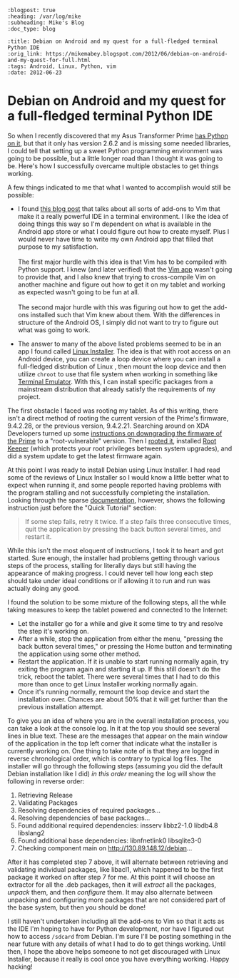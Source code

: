 ```{eval-rst}
:blogpost: true
:heading: /var/log/mike
:subheading: Mike's Blog
:doc_type: blog

:title: Debian on Android and my quest for a full-fledged terminal Python IDE
:orig_link: https://mikemabey.blogspot.com/2012/06/debian-on-android-and-my-quest-for-full.html
:tags: Android, Linux, Python, vim
:date: 2012-06-23
```
# Debian on Android and my quest for a full-fledged terminal Python IDE

So when I recently discovered that my Asus Transformer Prime [has Python on it](/2012/06/pydroid_at_last.md), but
that it only has version 2.6.2 and is missing some needed libraries, I could tell that setting up a sweet Python
programming environment was going to be possible, but a little longer road than I thought it was going to be. Here's how
I successfully overcame multiple obstacles to get things working.

A few things indicated to me that what I wanted to accomplish would still be possible:

* I found [this blog post](http://blog.dispatched.ch/2009/05/24/vim-as-python-ide/) that talks about all sorts of
  add-ons to Vim that make it a really powerful IDE in a terminal environment. I like the idea of doing things this way
  so I'm dependent on what is available in the Android app store or what I could figure out how to create myself. Plus
  I would never have time to write my own Android app that filled that purpose to my satisfaction.
  <br /><br />
  The first major hurdle with this idea is that Vim has to be compiled with Python support. I knew (and later verified)
  that the [Vim app](https://play.google.com/store/apps/details?id=net.momodalo.app.vimtouch&) wasn't going to provide
  that, and I also knew that trying to cross-compile Vim on another machine and figure out how to get it on my tablet
  and working as expected wasn't going to be fun at all.
  <br /><br />
  The second major hurdle with this was figuring out how to get the add-ons installed such that Vim knew about them.
  With the differences in structure of the Android OS, I simply did not want to try to figure out what was going to
  work.

* The answer to many of the above listed problems seemed to be in an app I found called [Linux
  Installer](https://play.google.com/store/apps/details?id=com.galoula.LinuxInstall). The idea is that with root access
  on an Android device, you can create a loop device where you can install a full-fledged distribution of Linux , then
  mount the loop device and then utilize `chroot` to use that file system when working in something like [Terminal
  Emulator](https://play.google.com/store/apps/details?id=jackpal.androidterm). With this, I can install specific
  packages from a mainstream distribution that already satisfy the requirements of my project.

The first obstacle I faced was rooting my tablet. As of this writing, there isn't a direct method of rooting the current
version of the Prime's firmware, 9.4.2.28, or the previous version, 9.4.2.21. Searching around on XDA Developers turned
up some [instructions on downgrading the firmware of the
Prime](http://forum.xda-developers.com/showthread.php?t=1622628) to a "root-vulnerable" version. Then I [rooted
it](http://forum.xda-developers.com/showthread.php?t=1441138), installed [Root
Keeper](https://play.google.com/store/apps/details?id=org.projectvoodoo.otarootkeeper) (which protects your root
privileges between system upgrades), and did a system update to get the latest firmware again.

At this point I was ready to install Debian using Linux Installer. I had read some of the reviews of Linux Installer so
I would know a little better what to expect when running it, and some people reported having problems with the program
stalling and not successfully completing the installation. Looking through the sparse
[documentation](http://android.galoula.com/en/LinuxInstall/), however, shows the following instruction just before the
"Quick Tutorial" section:

> If some step fails, retry it twice. If a step fails three consecutive times, quit the application by pressing the back
  button several times, and restart it.

While this isn't the most eloquent of instructions, I took it to heart and got started. Sure enough, the installer had
problems getting through various steps of the process, stalling for literally days but still having the appearance of
making progress. I could never tell how long each step should take under ideal conditions or if allowing it to run and
run was actually doing any good.

I found the solution to be some mixture of the following steps, all the while taking measures to keep the tablet powered
and connected to the Internet:

* Let the installer go for a while and give it some time to try and resolve the step it's working on.
* After a while, stop the application from either the menu, "pressing the back button several times," or pressing the
  Home button and terminating the application using some other method.
* Restart the application. If it is unable to start running normally again, try exiting the program again and starting
  it up. If this still doesn't do the trick, reboot the tablet. There were several times that I had to do this more than
  once to get Linux Installer working normally again.
* Once it's running normally, remount the loop device and start the installation over. Chances are about 50% that it will
  get further than the previous installation attempt.

To give you an idea of where you are in the overall installation process, you can take a look at the console log. In it
at the top you should see several lines in blue text. These are the messages that appear on the main window of the
application in the top left corner that indicate what the installer is currently working on. One thing to take note of
is that they are logged in reverse chronological order, which is contrary to typical log files. The installer will go
through the following steps (assuming you did the default Debian installation like I did) *in this order* meaning the
log will show the following in reverse order:

1. Retrieving Release
2. Validating Packages
3. Resolving dependencies of required packages...
4. Resolving dependencies of base packages...
5. Found additional required dependencies: insserv libbz2-1.0 libdb4.8 libslang2
6. Found additional base dependencies: libnfnetlink0 libsqlite3-0
7. Checking component main on http://130.89.148.12/debian...

After it has completed step 7 above, it will alternate between retrieving and validating individual packages, like
libacl1, which happened to be the first package it worked on after step 7 for me. At this point it will choose an
extractor for all the .deb packages, then it will *extract* all the packages, *unpack* them, and then *configure* them.
It may also alternate between unpacking and configuring more packages that are not considered part of the base system,
but then you should be done!

I still haven't undertaken including all the add-ons to Vim so that it acts as the IDE I'm hoping to have for Python
development, nor have I figured out how to access `/sdcard` from Debian. I'm sure I'll be posting something in the near
future with any details of what I had to do to get things working. Until then, I hope the above helps someone to not get
discouraged with Linux Installer, because it really is cool once you have everything working. Happy hacking!

